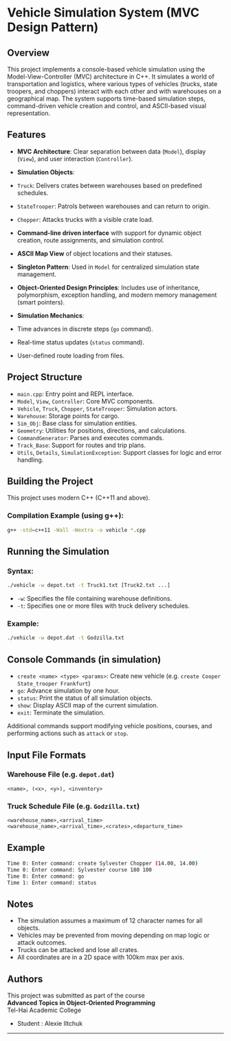 # Vehicle Simulation System (MVC Design Pattern)

## Overview
This project implements a console-based vehicle simulation using the Model-View-Controller (MVC) architecture in C++.
It simulates a world of transportation and logistics, where various types of vehicles (trucks, state troopers, and choppers) interact with each other and with warehouses on a geographical map.
The system supports time-based simulation steps, command-driven vehicle creation and control, and ASCII-based visual representation.


## Features  
-  **MVC Architecture**: Clear separation between data (`Model`), display (`View`), and user interaction (`Controller`).
-  **Simulation Objects**:
-  `Truck`: Delivers crates between warehouses based on predefined schedules.
-  `StateTrooper`: Patrols between warehouses and can return to origin.
-  `Chopper`: Attacks trucks with a visible crate load.

-  **Command-line driven interface** with support for dynamic object creation, route assignments, and simulation control.
-  **ASCII Map View** of object locations and their statuses.
-  **Singleton Pattern**: Used in `Model` for centralized simulation state management.
-  **Object-Oriented Design Principles**: Includes use of inheritance, polymorphism, exception handling, and modern memory management (smart pointers).
-  **Simulation Mechanics**:
- Time advances in discrete steps (`go` command).
- Real-time status updates (`status` command).
- User-defined route loading from files.

## Project Structure
-  `main.cpp`: Entry point and REPL interface.
-  `Model`, `View`, `Controller`: Core MVC components.
-  `Vehicle`, `Truck`, `Chopper`, `StateTrooper`: Simulation actors.
-  `Warehouse`: Storage points for cargo.
-  `Sim_Obj`: Base class for simulation entities.
-  `Geometry`: Utilities for positions, directions, and calculations.
-  `CommandGenerator`: Parses and executes commands.
-  `Track_Base`: Support for routes and trip plans.
-  `Utils`, `Details`, `SimulationException`: Support classes for logic and error handling.

## Building the Project
This project uses modern C++ (C++11 and above).

### Compilation Example (using g++):
```bash
g++ -std=c++11 -Wall -Wextra -o vehicle *.cpp
```

## Running the Simulation
### Syntax:
```bash
./vehicle -w depot.txt -t Truck1.txt [Truck2.txt ...]
```
-  `-w`: Specifies the file containing warehouse definitions.
-  `-t`: Specifies one or more files with truck delivery schedules.

### Example:
```bash
./vehicle -w depot.dat -t Godzilla.txt
```

## Console Commands (in simulation)
-  `create <name> <type> <params>`: Create new vehicle (e.g. `create Cooper State_trooper Frankfurt`)
-  `go`: Advance simulation by one hour.
-  `status`: Print the status of all simulation objects.
-  `show`: Display ASCII map of the current simulation.
-  `exit`: Terminate the simulation.

Additional commands support modifying vehicle positions, courses, and performing actions such as `attack` or `stop`.

## Input File Formats
### Warehouse File (e.g. `depot.dat`)
```
<name>, (<x>, <y>), <inventory>
```

### Truck Schedule File (e.g. `Godzilla.txt`)
```
<warehouse_name>,<arrival_time>
<warehouse_name>,<arrival_time>,<crates>,<departure_time>
```

## Example
```bash
Time 0: Enter command: create Sylvester Chopper (14.00, 14.00)
Time 0: Enter command: Sylvester course 180 100
Time 0: Enter command: go
Time 1: Enter command: status
```

## Notes
- The simulation assumes a maximum of 12 character names for all objects.
- Vehicles may be prevented from moving depending on map logic or attack outcomes.
- Trucks can be attacked and lose all crates.
- All coordinates are in a 2D space with 100km max per axis.

## Authors
This project was submitted as part of the course  
**Advanced Topics in Object-Oriented Programming**  
Tel-Hai Academic College

- Student : Alexie Iltchuk
---
